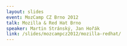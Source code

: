 ```yaml
---
layout: slides
event: MozCamp CZ Brno 2012
talk: Mozilla & Red Hat Brno
speaker: Martin Stránský, Jan Hořák
link: /slides/mozcampcz2012/mozilla-redhat/
---
```


